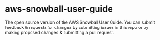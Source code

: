 # aws-snowball-user-guide
The open source version of the AWS Snowball User Guide. You can submit feedback &amp; requests for changes by submitting issues in this repo or by making proposed changes &amp; submitting a pull request.
